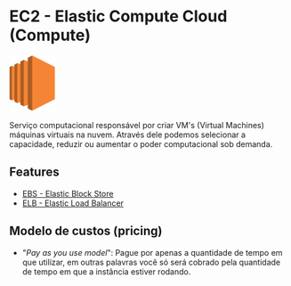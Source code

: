 # EC2 - Elastic Compute Cloud (Compute)

<img height=100px; alt="ec2" src="../../../images/ec2.png" />

Serviço computacional responsável por criar VM's (Virtual Machines) máquinas virtuais na nuvem. Através dele podemos selecionar a capacidade, reduzir ou aumentar o poder computacional sob demanda.

## Features

- [EBS - Elastic Block Store](./ebs/README.md)
- [ELB - Elastic Load Balancer](./elb/README.md)

## Modelo de custos (pricing) 

- "*Pay as you use model*": Pague por apenas a quantidade de tempo em que utilizar, em outras palavras você só será cobrado pela quantidade de tempo em que a instância estiver rodando.